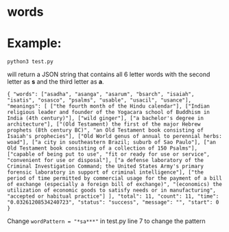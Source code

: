 # words

Example:
========

`python3 test.py`

will return a JSON string that contains all 6 letter words with the second letter as **s** and the third letter as **a**.

``
{
    "words":
        ["asadha", "asanga", "asarum", "bsarch", "isaiah", "isatis", "osasco", "psalms", "usable", "usacil", "usance"],
        "meanings": [
            ["the fourth month of the Hindu calendar"],
            ["Indian religious leader and founder of the Yogacara school of Buddhism in India (4th century)"],
            ["wild ginger"],
            ["a bachelor's degree in architecture"],
            ["(Old Testament) the first of the major Hebrew prophets (8th century BC)", "an Old Testament book consisting of Isaiah's prophecies"],
            ["Old World genus of annual to perennial herbs: woad"],
            ["a city in southeastern Brazil; suburb of Sao Paulo"],
            ["an Old Testament book consisting of a collection of 150 Psalms"],
            ["capable of being put to use", "fit or ready for use or service", "convenient for use or disposal"],
            ["a defense laboratory of the Criminal Investigation Command; the United States Army's primary forensic laboratory in support of criminal intelligence"],
            ["the period of time permitted by commercial usage for the payment of a bill of exchange (especially a foreign bill of exchange)", "(economics) the utilization of economic goods to satisfy needs or in manufacturing", "accepted or habitual practice"]
        ],
    "total": 11,
    "count": 11,
    "time": "0.03261208534240723",
    "status": "success",
    "message": "",
    "start": 0
}
``

Change `wordPattern = "*sa***"` in test.py line 7 to change the pattern